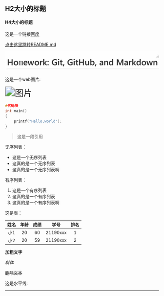 ## H2大小的标题

#### H4大小的标题

这是一个链接[百度](https://www.baidu.com)



[点击这里跳转README.md](https://github.com/louvioc/Unit1Homework/blob/master/work1/README.md)





![图片](../images/logo.jpg)





这是一个web图片:

<img src="https://www.baidu.com/img/flexible/logo/pc/result.png" alt="图片" style="zoom:200%;" />







```c
#代码块
int main()
{
    printf("Hello,world");
}
```

> 这是一段引用 



无序列表：

- 这是一个无序列表
- 这真的是一个无序列表
- 这真的是一个无序列表啊



有序列表：

1. 这是一个有序列表
2. 这真的是一个有序列表
3. 这真的是一个有序列表啊

这是表：

| 姓名 | 年龄 | 成绩 |   学号   | 排名 |
| :--: | :--: | :--: | :------: | :--: |
| 小1  |  20  |  60  | 21190xxx |  1   |
| 小2  |  20  |  59  | 21190xxx |  2   |



**加粗文字**



*斜体*



~~删除文本~~



这是水平线:

---











